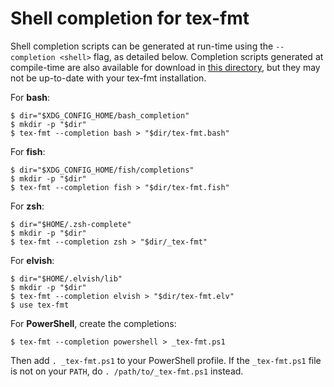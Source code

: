 # Shell completion for tex-fmt

Shell completion scripts can be generated at run-time using the
`--completion <shell>` flag, as detailed below. Completion scripts
generated at compile-time are also available for download in
[this directory](
https://github.com/WGUNDERWOOD/tex-fmt/tree/main/completion/),
but they may not be up-to-date with your tex-fmt installation.

For **bash**:

```
$ dir="$XDG_CONFIG_HOME/bash_completion"
$ mkdir -p "$dir"
$ tex-fmt --completion bash > "$dir/tex-fmt.bash"
```

For **fish**:

```
$ dir="$XDG_CONFIG_HOME/fish/completions"
$ mkdir -p "$dir"
$ tex-fmt --completion fish > "$dir/tex-fmt.fish"
```

For **zsh**:

```
$ dir="$HOME/.zsh-complete"
$ mkdir -p "$dir"
$ tex-fmt --completion zsh > "$dir/_tex-fmt"
```

For **elvish**:

```
$ dir="$HOME/.elvish/lib"
$ mkdir -p "$dir"
$ tex-fmt --completion elvish > "$dir/tex-fmt.elv"
$ use tex-fmt
```

For **PowerShell**, create the completions:

```
$ tex-fmt --completion powershell > _tex-fmt.ps1
```

Then add `. _tex-fmt.ps1` to your PowerShell profile.
If the `_tex-fmt.ps1` file is not on your `PATH`, do
`. /path/to/_tex-fmt.ps1` instead.
